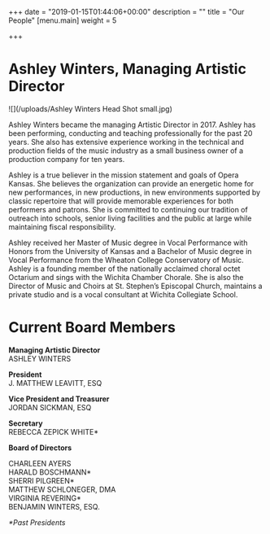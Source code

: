 +++
date = "2019-01-15T01:44:06+00:00"
description = ""
title = "Our People"
[menu.main]
weight = 5

+++
# Ashley Winters, Managing Artistic Director

![](/uploads/Ashley Winters Head Shot small.jpg)

Ashley Winters became the managing Artistic Director in 2017. Ashley has been performing, conducting and teaching professionally for the past 20 years. She also has extensive experience working in the technical and production fields of the music industry as a small business owner of a production company for ten years.

Ashley is a true believer in the mission statement and goals of Opera Kansas. She believes the organization can provide an energetic home for new performances, in new productions, in new environments supported by classic repertoire that will provide memorable experiences for both performers and patrons. She is committed to continuing our tradition of outreach into schools, senior living facilities and the public at large while maintaining fiscal responsibility.

Ashley received her Master of Music degree in Vocal Performance with Honors from the University of Kansas and a Bachelor of Music degree in Vocal Performance from the Wheaton College Conservatory of Music. Ashley is a founding member of the nationally acclaimed choral octet Octarium and sings with the Wichita Chamber Chorale. She is also the Director of Music and Choirs at St. Stephen’s Episcopal Church, maintains a private studio and is a vocal consultant at Wichita Collegiate School.

# Current Board Members

**Managing Artistic Director**  
ASHLEY WINTERS

**President**  
J. MATTHEW LEAVITT, ESQ

**Vice President and Treasurer**  
JORDAN SICKMAN, ESQ

**Secretary**  
REBECCA ZEPICK WHITE*

**Board of Directors**

CHARLEEN AYERS  
HARALD BOSCHMANN*  
SHERRI PILGREEN*  
MATTHEW SCHLONEGER, DMA  
VIRGINIA REVERING*  
BENJAMIN WINTERS, ESQ.

_*Past Presidents_